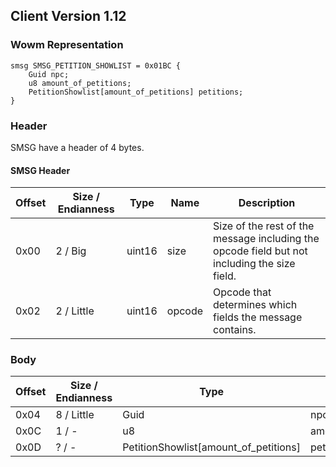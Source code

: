 ## Client Version 1.12

### Wowm Representation
```rust,ignore
smsg SMSG_PETITION_SHOWLIST = 0x01BC {
    Guid npc;    
    u8 amount_of_petitions;    
    PetitionShowlist[amount_of_petitions] petitions;    
}

```
### Header
SMSG have a header of 4 bytes.

#### SMSG Header
| Offset | Size / Endianness | Type   | Name   | Description |
| ------ | ----------------- | ------ | ------ | ----------- |
| 0x00   | 2 / Big           | uint16 | size   | Size of the rest of the message including the opcode field but not including the size field.|
| 0x02   | 2 / Little        | uint16 | opcode | Opcode that determines which fields the message contains.|
### Body
| Offset | Size / Endianness | Type | Name | Description |
| ------ | ----------------- | ---- | ---- | ----------- |
| 0x04 | 8 / Little | Guid | npc |  |
| 0x0C | 1 / - | u8 | amount_of_petitions |  |
| 0x0D | ? / - | PetitionShowlist[amount_of_petitions] | petitions |  |
